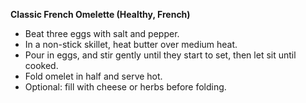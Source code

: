 **Classic French Omelette (Healthy, French)**
   - Beat three eggs with salt and pepper.
   - In a non-stick skillet, heat butter over medium heat.
   - Pour in eggs, and stir gently until they start to set, then let sit until cooked.
   - Fold omelet in half and serve hot.
   - Optional: fill with cheese or herbs before folding.